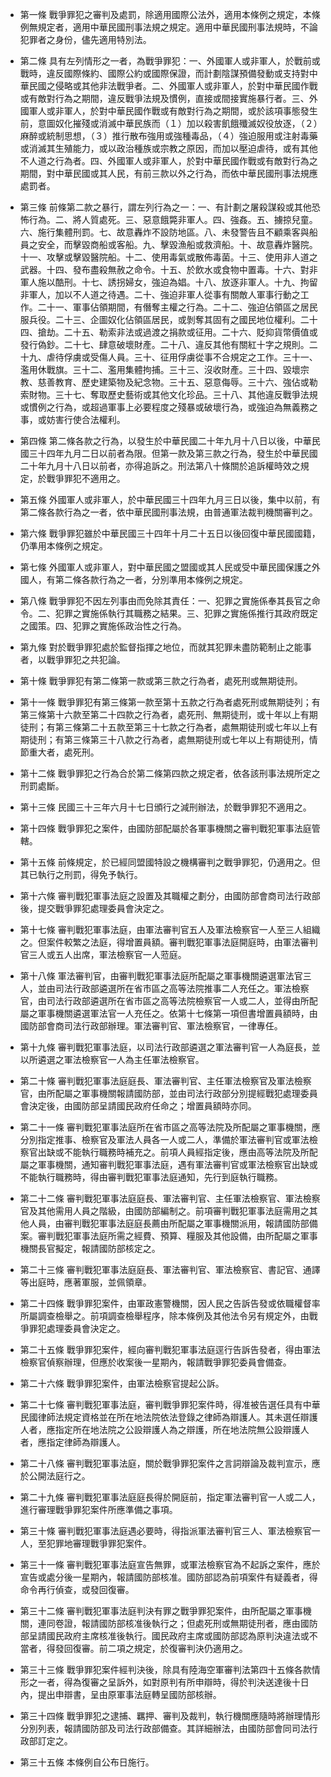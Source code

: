 * 第一條 戰爭罪犯之審判及處罰，除適用國際公法外，適用本條例之規定，本條例無規定者，適用中華民國刑事法規之規定。適用中華民國刑事法規時，不論犯罪者之身份，儘先適用特別法。

* 第二條 具有左列情形之一者，為戰爭罪犯：一、外國軍人或非軍人，於戰前或戰時，違反國際條約、國際公約或國際保證，而計劃陰謀預備發動或支持對中華民國之侵略或其他非法戰爭者。二、外國軍人或非軍人，於對中華民國作戰或有敵對行為之期間，違反戰爭法規及慣例，直接或間接實施暴行者。三、外國軍人或非軍人，於對中華民國作戰或有敵對行為之期間，或於該項事態發生前，意圖奴化摧殘或消滅中華民族而（１）加以殺害飢餓殲滅奴役放逐，（２）麻醉或統制思想，（３）推行散布強用或強種毒品，（４）強迫服用或注射毒藥或消滅其生殖能力，或以政治種族或宗教之原因，而加以壓迫虐待，或有其他不人道之行為者。四、外國軍人或非軍人，於對中華民國作戰或有敵對行為之期間，對中華民國或其人民，有前三款以外之行為，而依中華民國刑事法規應處罰者。

* 第三條 前條第二款之暴行，謂左列行為之一：一、有計劃之屠殺謀殺或其他恐怖行為。二、將人質處死。三、惡意餓斃非軍人。四、強姦。五、擄掠兒童。六、施行集體刑罰。七、故意轟炸不設防地區。八、未發警告且不顧乘客與船員之安全，而擊毀商船或客船。九、擊毀漁船或救濟船。十、故意轟炸醫院。十一、攻擊或擊毀醫院船。十二、使用毒氣或散佈毒菌。十三、使用非人道之武器。十四、發布盡殺無赦之命令。十五、於飲水或食物中置毒。十六、對非軍人施以酷刑。十七、誘拐婦女，強迫為娼。十八、放逐非軍人。十九、拘留非軍人，加以不人道之待遇。二十、強迫非軍人從事有關敵人軍事行動之工作。二十一、軍事佔領期間，有僭奪主權之行為。二十二、強迫佔領區之居民服兵役。二十三、企圖奴化佔領區居民，或剝奪其固有之國民地位權利。二十四、搶劫。二十五、勒索非法或過渡之捐款或征用。二十六、貶抑貨幣價值或發行偽鈔。二十七、肆意破壞財產。二十八、違反其他有關紅十字之規則。二十九、虐待俘虜或受傷人員。三十、征用俘虜從事不合規定之工作。三十一、濫用休戰旗。三十二、濫用集體拘捕。三十三、沒收財產。三十四、毀壞宗教、慈善教育、歷史建築物及紀念物。三十五、惡意侮辱。三十六、強佔或勒索財物。三十七、奪取歷史藝術或其他文化珍品。三十八、其他違反戰爭法規或慣例之行為，或超過軍事上必要程度之殘暴或破壞行為，或強迫為無義務之事，或妨害行使合法權利。

* 第四條 第二條各款之行為，以發生於中華民國二十年九月十八日以後，中華民國三十四年九月二日以前者為限。但第一款及第三款之行為，發生於中華民國二十年九月十八日以前者，亦得追訴之。刑法第八十條關於追訴權時效之規定，於戰爭罪犯不適用之。

* 第五條 外國軍人或非軍人，於中華民國三十四年九月三日以後，集中以前，有第二條各款行為之一者，依中華民國刑事法規，由普通軍法裁判機關審判之。

* 第六條 戰爭罪犯雖於中華民國三十四年十月二十五日以後回復中華民國國籍，仍準用本條例之規定。

* 第七條 外國軍人或非軍人，對中華民國之盟國或其人民或受中華民國保護之外國人，有第二條各款行為之一者，分別準用本條例之規定。

* 第八條 戰爭罪犯不因左列事由而免除其責任：一、犯罪之實施係奉其長官之命令。二、犯罪之實施係執行其職務之結果。三、犯罪之實施係推行其政府既定之國策。四、犯罪之實施係政治性之行為。

* 第九條 對於戰爭罪犯處於監督指揮之地位，而就其犯罪未盡防範制止之能事者，以戰爭罪犯之共犯論。

* 第十條 戰爭罪犯有第二條第一款或第三款之行為者，處死刑或無期徒刑。

* 第十一條 戰爭罪犯有第三條第一款至第十五款之行為者處死刑或無期徒列；有第三條第十六款至第二十四款之行為者，處死刑、無期徒刑，或十年以上有期徒刑；有第三條第二十五款至第三十七款之行為者，處無期徒刑或七年以上有期徒刑；有第三條第三十八款之行為者，處無期徒刑或七年以上有期徒刑，情節重大者，處死刑。

* 第十二條 戰爭罪犯之行為合於第二條第四款之規定者，依各該刑事法規所定之刑罰處斷。

* 第十三條 民國三十三年六月十七日頒行之減刑辦法，於戰爭罪犯不適用之。

* 第十四條 戰爭罪犯之案件，由國防部配屬於各軍事機關之審判戰犯軍事法庭管轄。

* 第十五條 前條規定，於已經同盟國特設之機構審判之戰爭罪犯，仍適用之。但其已執行之刑罰，得免予執行。

* 第十六條 審判戰犯軍事法庭之設置及其職權之劃分，由國防部會商司法行政部後，提交戰爭罪犯處理委員會決定之。

* 第十七條 審判戰犯軍事法庭，由軍法審判官五人及軍法檢察官一人至三人組織之。但案件較繁之法庭，得增置員額。審判戰犯軍事法庭開庭時，由軍法審判官三人或五人出席，軍法檢察官一人蒞庭。

* 第十八條 軍法審判官，由審判戰犯軍事法庭所配屬之軍事機關遴選軍法官三人，並由司法行政部遴選所在省市區之高等法院推事二人充任之。軍法檢察官，由司法行政部遴選所在省市區之高等法院檢察官一人或二人，並得由所配屬之軍事機關遴選軍法官一人充任之。依第十七條第一項但書增置員額時，由國防部會商司法行政部辦理。軍法審判官、軍法檢察官，一律專任。

* 第十九條 審判戰犯軍事法庭，以司法行政部遴選之軍法審判官一人為庭長，並以所遴選之軍法檢察官一人為主任軍法檢察官。

* 第二十條 審判戰犯軍事法庭庭長、軍法審判官、主任軍法檢察官及軍法檢察官，由所配屬之軍事機關報請國防部，並由司法行政部分別提經戰犯處理委員會決定後，由國防部呈請國民政府任命之；增置員額時亦同。

* 第二十一條 審判戰犯軍事法庭所在省市區之高等法院及所配屬之軍事機關，應分別指定推事、檢察官及軍法人員各一人或二人，準備於軍法審判官或軍法檢察官出缺或不能執行職務時補充之。前項人員經指定後，應由高等法院及所配屬之軍事機關，通知審判戰犯軍事法庭，遇有軍法審判官或軍法檢察官出缺或不能執行職務時，得由審判戰犯軍事法庭通知，先行到庭執行職務。

* 第二十二條 審判戰犯軍事法庭庭長、軍法審判官、主任軍法檢察官、軍法檢察官及其他需用人員之階級，由國防部編制之。前項審判戰犯軍事法庭需用之其他人員，由審判戰犯軍事法庭庭長薦由所配屬之軍事機關派用，報請國防部備案。審判戰犯軍事法庭所需之經費、預算、糧服及其他設備，由所配屬之軍事機關長官擬定，報請國防部核定之。

* 第二十三條 審判戰犯軍事法庭庭長、軍法審判官、軍法檢察官、書記官、通譯等出庭時，應著軍服，並佩領章。

* 第二十四條 戰爭罪犯案件，由軍政憲警機關，因人民之告訴告發或依職權督率所屬調查檢舉之。前項調查檢舉程序，除本條例及其他法令另有規定外，由戰爭罪犯處理委員會決定之。

* 第二十五條 戰爭罪犯案件，經向審判戰犯軍事法庭逕行告訴告發者，得由軍法檢察官偵察辦理，但應於收案後一星期內，報請戰爭罪犯委員會備查。

* 第二十六條 戰爭罪犯案件，由軍法檢察官提起公訴。

* 第二十七條 審判戰犯軍事法庭，審判戰爭罪犯案件時，得准被告選任具有中華民國律師法規定資格並在所在地法院依法登錄之律師為辯護人。其未選任辯護人者，應指定所在地法院之公設辯護人為之辯護，所在地法院無公設辯護人者，應指定律師為辯護人。

* 第二十八條 審判戰犯軍事法庭，關於戰爭罪犯案件之言詞辯論及裁判宣示，應於公開法庭行之。

* 第二十九條 審判戰犯軍事法庭庭長得於開庭前，指定軍法審判官一人或二人，進行審理戰爭罪犯案件所應準備之事項。

* 第三十條 審判戰犯軍事法庭遇必要時，得指派軍法審判官三人、軍法檢察官一人，至犯罪地審理戰爭罪犯案件。

* 第三十一條 審判戰犯軍事法庭宣告無罪，或軍法檢察官為不起訴之案件，應於宣告或處分後一星期內，報請國防部核准。國防部認為前項案件有疑義者，得命令再行偵查，或發回復審。

* 第三十二條 審判戰犯軍事法庭判決有罪之戰爭罪犯案件，由所配屬之軍事機關，連同卷證，報請國防部核准後執行之；但處死刑或無期徒刑者，應由國防部呈請國民政府主席核准後執行。國民政府主席或國防部認為原判決違法或不當者，得發回復審。前二項之規定，於復審判決仍適用之。

* 第三十三條 戰爭罪犯案件經判決後，除具有陸海空軍審判法第四十五條各款情形之一者，得為復審之呈訴外，如對原判有所申辯時，得於判決送達後十日內，提出申辯書，呈由原軍事法庭轉呈國防部核辦。

* 第三十四條 戰爭罪犯之逮捕、羈押、審判及裁判，執行機關應隨時將辦理情形分別列表，報請國防部及司法行政部備查。其詳細辦法，由國防部會同司法行政部訂定之。

* 第三十五條 本條例自公布日施行。

